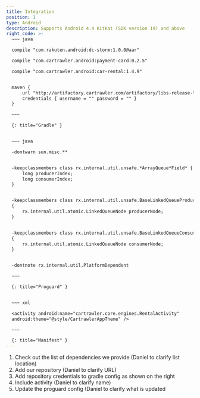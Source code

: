 ```yaml
---
title: Integration
position: 1
type: Android
description: Supports Android 4.4 KitKat (SDK version 19) and above
right_code: >-
  ~~~ java

  compile "com.rakuten.android:dc-storm:1.0.0@aar"

  compile "com.cartrawler.android:payment-card:0.2.5"

  compile "com.cartrawler.android:car-rental:1.4.9"


  maven {
      url "http://artifactory.cartrawler.com/artifactory/libs-release-local"
      credentials { username = "" password = "" }
  }

  ~~~

  {: title="Gradle" }


  ~~~ java

  -dontwarn sun.misc.**


  -keepclassmembers class rx.internal.util.unsafe.*ArrayQueue*Field* {
      long producerIndex;
      long consumerIndex;
  }


  -keepclassmembers class rx.internal.util.unsafe.BaseLinkedQueueProducerNodeRef
  {
      rx.internal.util.atomic.LinkedQueueNode producerNode;
  }


  -keepclassmembers class rx.internal.util.unsafe.BaseLinkedQueueConsumerNodeRef
  {
      rx.internal.util.atomic.LinkedQueueNode consumerNode;
  }


  -dontnote rx.internal.util.PlatformDependent

  ~~~

  {: title="Proguard" }


  ~~~ xml

  <activity android:name="cartrawler.core.engines.RentalActivity"
  android:theme="@style/CartrawlerAppTheme" />

  ~~~

  {: title="Manifest" }
---
```



1. Check out the list of dependencies we provide (Daniel to clarify list location)
2. Add our repository (Daniel to clarify URL)
3. Add repository credentials to gradle config as shown on the right
4. Include activity (Daniel to clarify name)
5. Update the proguard config (Daniel to clarify what is updated